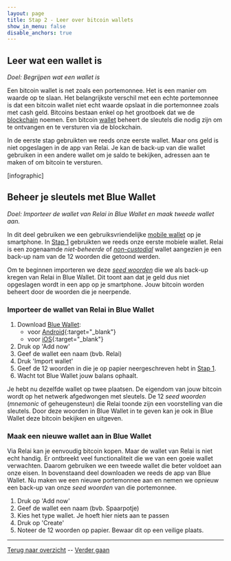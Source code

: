 ```yaml
---
layout: page
title: Stap 2 - Leer over bitcoin wallets
show_in_menu: false
disable_anchors: true
---
```


## Leer wat een wallet is
*Doel: Begrijpen wat een wallet is*

Een bitcoin wallet is net zoals een portemonnee. Het is een manier om waarde op te slaan. Het belangrijkste verschil met een echte portemonnee is dat een bitcoin wallet niet echt waarde opslaat in die portemonnee zoals met cash geld. Bitcoins bestaan enkel op het grootboek dat we de [blockchain](definities.md#blockchain) noemen. Een bitcoin [wallet](definities.md#wallet) beheert de sleutels die nodig zijn om te ontvangen en te versturen via de blockchain.

In de eerste stap gebruikten we reeds onze eerste wallet. Maar ons geld is niet opgeslagen in de app van Relai. Je kan de back-up van die wallet gebruiken in een andere wallet om je saldo te bekijken, adressen aan te maken of om bitcoin te versturen.

[infographic]

## Beheer je sleutels met Blue Wallet
*Doel: Importeer de wallet van Relai in Blue Wallet en maak tweede wallet aan.*

In dit deel gebruiken we een gebruiksvriendelijke [mobile wallet](faq.md#wat-is-een-mobile-wallet) op je smartphone. In [Stap 1](documentation/stap1.md) gebruikten we reeds onze eerste mobiele wallet. Relai is een zogenaamde *niet-beheerde* of [*non-custodial*](faq.md#wat-is-een-non-custodial-wallet) wallet aangezien je een back-up nam van de 12 woorden die getoond werden.

Om te beginnen importeren we deze [*seed woorden*](faq.md#wat-zijn-seed-woorden) die we als back-up kregen van Relai in Blue Wallet. Dit toont aan dat je geld dus niet opgeslagen wordt in een app op je smartphone. Jouw bitcoin worden beheert door de woorden die je neerpende.

### Importeer de wallet van Relai in Blue Wallet
1. Download <a href="https://bluewallet.io/" target="_blank">Blue Wallet</a>:
    * voor [Android](https://play.google.com/store/apps/details?id=io.bluewallet.bluewallet){:target="_blank"}
    * voor [iOS](https://itunes.apple.com/app/bluewallet-bitcoin-wallet/id1376878040){:target="_blank"}
2. Druk op 'Add now'
3. Geef de wallet een naam (bvb. Relai)
4. Druk 'Import wallet'
5. Geef de 12 woorden in die je op papier neergeschreven hebt in [Stap 1](documentation/stap1.md).
6. Wacht tot Blue Wallet jouw balans ophaalt.

Je hebt nu dezelfde wallet op twee plaatsen. De eigendom van jouw bitcoin wordt op het netwerk afgedwongen met sleutels. De 12 *seed woorden* (*mnemonic* of geheugensteun) die Relai toonde zijn een voorstelling van die sleutels. Door deze woorden in Blue Wallet in te geven kan je ook in Blue Wallet deze bitcoin bekijken en uitgeven.

### Maak een nieuwe wallet aan in Blue Wallet
Via Relai kan je eenvoudig bitcoin kopen. Maar de wallet van Relai is niet echt handig. Er ontbreekt veel functionaliteit die we van een goeie wallet verwachten. Daarom gebruiken we een tweede wallet die beter voldoet aan onze eisen. In bovenstaand deel downloaden we reeds de app van Blue Wallet. Nu maken we een nieuwe portemonnee aan en nemen we opnieuw een back-up van onze *seed woorden* van die portemonnee.

1. Druk op 'Add now'
2. Geef de wallet een naam (bvb. Spaarpotje)
3. Kies het type wallet. Je hoeft hier niets aan te passen
4. Druk op 'Create'
5. Noteer de 12 woorden op papier. Bewaar dit op een veilige plaats.
------

[Terug naar overzicht](overzicht.md) --
[Verder gaan](stap3.md)
